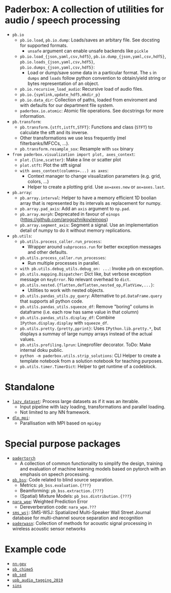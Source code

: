 # Paderbox: A collection of utilities for audio / speech processing

 - `pb.io`
   - `pb.io.load`, `pb.io.dump`: Loads/saves an arbitary file. See docsting for supported formats.
     - `unsafe` argument can enable unsafe backends like `pickle`
   - `pb.io.load_{json,yaml,csv,hdf5}`, `pb.io.dump_{json,yaml,csv,hdf5}`, `pb.io.loads_{json,yaml,csv,hdf5}`, `pb.io.dumps_{json,yaml,csv,hdf5}`:
     - Load or dump/save some data in a particular format. The `s` in `dumps` and `loads` follow python convention to obtain/yield string or bytes representation of an object.
   - `pb.io.recursive_load_audio`: Recursive load of audio files.
   - `pb.io.{symlink,update_hdf5,mkdir_p}`
   - `pb.io.data_dir`: Collection of paths, loaded from enviroment and with defaults for our department file system.
   - `paderbox.io.atomic`: Atomic file operations. See docstrings for more information.
 - `pb.transform`:
   - `pb.transform.{stft,istft,STFT}`: Functions and class (`STFT`) to calculate the stft and its inverse.
   - Other transformations we use less frequently (mel filterbanks/MFCCs, ...).
   - `pb.transform.resample_sox`: Resample with `sox` binary
 - `from paderbox.visualization import plot, axes_context`:
   - `plot.{line,scatter}`: Make a line or scatter plot
   - `plot.stft`: Plot the stft signal
   - `with axes_context(columns=...) as axes`:
     - Context manager to change visualization parameters (e.g. grid, colors, ...)
     - Helper to create a plotting grid. Use `ax=axes.new` or `ax=axes.last`.
 - `pb.array`:
   - `pb.array.interval`: Helper to have a memory efficient 1D boolian array that is represented by its intervals as replacement for numpy.
   - `pb.array.pad_axis`: Add an `axis` argument to `np.pad`.
   - `pb.array.morph`: Deprecated in favour of `einops` (https://github.com/arogozhnikov/einops)
   - `pb.array.segment_axis`: Segment a signal. Use an implementation detail of numpy to do it without memory replications.
 - `pb.utils`:
   - `pb.utils.process_caller.run_process`:
     - Wrapper around `subprocess.run` for better exception messages and other defaults.
   - `pb.utils.process_caller.run_processes`:
     - Run multiple processes in parallel.
   - `with pb.utils.debug_utils.debug_on: ...`: Invoke `pdb` on exception.
   - `pb.utils.mapping.Dispatcher`: Dict like, but verbose exception message on `KeyError`. No relevant overhead to `dict`.
   - `pb.utils.nested.{flatten,deflatten,nested_op,FlatView,...}`:
     - Utilities to work with nested objects.
   - `pb.utils.pandas_utils.py_query`: Alternative to `pd.DataFrame.query` that supports all python code.
   - `pb.utils.pandas_utils.squeeze_df`: Remove "boring" colums in dataframe (i.e. each row has same value in that column)
   - `pb.utils.pandas_utils.display_df`: Combine `IPython.display.display` with `squeeze_df`.
   - `pb.utils.pretty.{pretty,pprint}`: Uses `IPython.lib.pretty.*`, but displays a summay of large numpy arrays instead of the actual values.
   - `pb.utils.profiling.lprun`: Lineprofiler decorator. ToDo: Make internal doku public.
   - `python -m paderbox.utils.strip_solutions`: CLI Helper to create a template notebook from a solution notebook for teaching purposes.
   - `pb.utils.timer.TimerDict`: Helper to get runtime of a codeblock.

# Standalone

 - [`lazy_dataset`](https://github.com/fgnt/lazy_dataset): Process large datasets as if it was an iterable.
   - Input pipeline with lazy loading, transformations and parallel loading.
   - Not limited to any NN framework.
 - [`dlp_mpi`](https://github.com/fgnt/dlp_mpi):
   - Parallisation with MPI based on `mpi4py`

# Special purpose packages

 - [`padertorch`](https://github.com/fgnt/padertorch)
   - A collection of common functionality to simplify the design, training and evaluation of machine learning models based on pytorch with an emphasis on speech processing.
 - [`pb_bss`](https://github.com/fgnt/pb_bss): Code related to blind source separation.
   - Metrics: `pb_bss.evaluation.{???}`
   - Beamforming: `pb_bss.extraction.{???}`
   - (Spatial) Mixture Models: `pb_bss.distribution.{???}`
 - [`nara_wpe`](https://github.com/fgnt/nara_wpe): Weighted Prediction Error
   - Dereverberation code: `nara_wpe.???`
 - [`sms_wsj`](https://github.com/fgnt/sms_wsj): SMS-WSJ: Spatialized Multi-Speaker Wall Street Journal database for multi-channel source separation and recognition
 - [`paderwasn`](https://github.com/fgnt/paderwasn): Collection of methods for acoustic signal processing in wireless acoustic sensor networks

# Example code

 - [`nn-gev`](https://github.com/fgnt/nn-gev)
 - [`pb_chime5`](https://github.com/fgnt/pb_chime5)
 - [`pb_sed`](https://github.com/fgnt/pb_sed)
 - [`upb_audio_tagging_2019`](https://github.com/fgnt/upb_audio_tagging_2019)
 - [`sins`](https://github.com/fgnt/sins)
